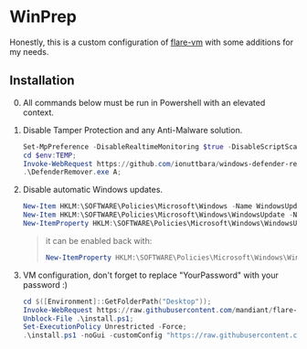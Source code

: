 # WinPrep

Honestly, this is a custom configuration of [flare-vm](https://github.com/mandiant/flare-vm) with some additions for my needs.

## Installation

0. All commands below must be run in Powershell with an elevated context.

1. Disable Tamper Protection and any Anti-Malware solution.

    ```powershell
    Set-MpPreference -DisableRealtimeMonitoring $true -DisableScriptScanning $true -DisableBehaviorMonitoring $true -DisableIOAVProtection $true -DisableIntrusionPreventionSystem $true;
    cd $env:TEMP;
    Invoke-WebRequest https://github.com/ionuttbara/windows-defender-remover/releases/latest/download/DefenderRemover.exe -OutFile .\DefenderRemover.exe;
    .\DefenderRemover.exe A;

    ```

2. Disable automatic Windows updates.

    ```powershell
    New-Item HKLM:\SOFTWARE\Policies\Microsoft\Windows -Name WindowsUpdate;
    New-Item HKLM:\SOFTWARE\Policies\Microsoft\Windows\WindowsUpdate -Name AU;
    New-ItemProperty HKLM:\SOFTWARE\Policies\Microsoft\Windows\WindowsUpdate\AU -Name NoAutoUpdate -Value 1;

    ```

    > it can be enabled back with:
    >
    > ```powershell
    > New-ItemProperty HKLM:\SOFTWARE\Policies\Microsoft\Windows\WindowsUpdate\AU -Name NoAutoUpdate -Value 0
    > ```

3. VM configuration, don't forget to replace "YourPassword" with your password :)

    ```powershell
    cd $([Environment]::GetFolderPath("Desktop"));
    Invoke-WebRequest https://raw.githubusercontent.com/mandiant/flare-vm/main/install.ps1 -OutFile .\install.ps1;
    Unblock-File .\install.ps1;
    Set-ExecutionPolicy Unrestricted -Force;
    .\install.ps1 -noGui -customConfig "https://raw.githubusercontent.com/D00Movenok/WinPrep/refs/heads/main/config.xml" -customLayout "https://raw.githubusercontent.com/D00Movenok/WinPrep/refs/heads/main/layout.xml" -password "YourPassword";
    ```
